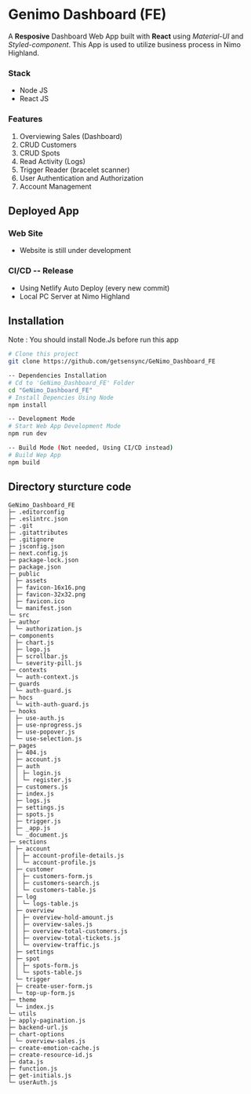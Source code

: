 # Genimo Dashboard (FE)
A **Resposive** Dashboard Web App built with **React** using *Material-UI* and *Styled-component*. This App is used to utilize business process in Nimo Highland.

### Stack
- Node JS
- React JS

### Features
1.  Overviewing Sales (Dashboard)
2.  CRUD Customers
3.  CRUD Spots
4.  Read Activity (Logs)
5.  Trigger Reader (bracelet scanner)
6.  User Authentication and Authorization
7.  Account Management 

## Deployed App

### Web Site
- Website is still under development
### CI/CD -- Release
-  Using Netlify Auto Deploy (every new commit)
- Local PC Server at Nimo Highland

## Installation

Note : You should install Node.Js before run this app
```bash
# Clone this project
git clone https://github.com/getsensync/GeNimo_Dashboard_FE

-- Dependencies Installation
# Cd to 'GeNimo_Dashboard_FE' Folder
cd "GeNimo_Dashboard_FE"
# Install Depencies Using Node
npm install

-- Development Mode
# Start Web App Development Mode
npm run dev

-- Build Mode (Not needed, Using CI/CD instead)
# Build Wep App
npm build
```

## Directory sturcture code

````
GeNimo_Dashboard_FE
├─ .editorconfig
├─ .eslintrc.json
├─ .git
├─ .gitattributes
├─ .gitignore
├─ jsconfig.json
├─ next.config.js
├─ package-lock.json
├─ package.json
├─ public
│ ├─ assets
│ ├─ favicon-16x16.png
│ ├─ favicon-32x32.png
│ ├─ favicon.ico
│ └─ manifest.json
└─ src
├─ author
│ └─ authorization.js
├─ components
│ ├─ chart.js
│ ├─ logo.js
│ ├─ scrollbar.js
│ └─ severity-pill.js
├─ contexts
│ └─ auth-context.js
├─ guards
│ └─ auth-guard.js
├─ hocs
│ └─ with-auth-guard.js
├─ hooks
│ ├─ use-auth.js
│ ├─ use-nprogress.js
│ ├─ use-popover.js
│ └─ use-selection.js
├─ pages
│ ├─ 404.js
│ ├─ account.js
│ ├─ auth
│ │ ├─ login.js
│ │ └─ register.js
│ ├─ customers.js
│ ├─ index.js
│ ├─ logs.js
│ ├─ settings.js
│ ├─ spots.js
│ ├─ trigger.js
│ ├─ _app.js
│ └─ _document.js
├─ sections
│ ├─ account
│ │ ├─ account-profile-details.js
│ │ └─ account-profile.js
│ ├─ customer
│ │ ├─ customers-form.js
│ │ ├─ customers-search.js
│ │ └─ customers-table.js
│ ├─ log
│ │ └─ logs-table.js
│ ├─ overview
│ │ ├─ overview-hold-amount.js
│ │ ├─ overview-sales.js
│ │ ├─ overview-total-customers.js
│ │ ├─ overview-total-tickets.js
│ │ └─ overview-traffic.js
│ ├─ settings
│ ├─ spot
│ │ ├─ spots-form.js
│ │ └─ spots-table.js
│ └─ trigger
│ ├─ create-user-form.js
│ └─ top-up-form.js
├─ theme
│ └─ index.js
└─ utils
├─ apply-pagination.js
├─ backend-url.js
├─ chart-options
│ └─ overview-sales.js
├─ create-emotion-cache.js
├─ create-resource-id.js
├─ data.js
├─ function.js
├─ get-initials.js
└─ userAuth.js
````